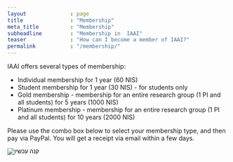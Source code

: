 ```yaml
---
layout              : page
title               : "Membership"
meta_title          : "Membership"
subheadline         : "Membership in  IAAI"
teaser              : "How can I become a member of IAAI?"
permalink           : "/membership/"
---
```


IAAI offers several types of membership:

* Individual membership for 1 year (60 NIS)
* Student membership for 1 year (30 NIS) - for students only
* Gold membership - membership for an entire research group (1 PI and all students) for 5 years (1000 NIS)
* Platinum membership - membership for an entire research group (1 PI and all students) for 10 years (2000 NIS)

 

Please use the combo box below to select your membership type, and then pay via PayPal.
You will get a receipt via email within a few days.


<form action="https://www.paypal.com/cgi-bin/webscr" method="post" target="_top">
<input type="hidden" name="cmd" value="_s-xclick" />
<input type="hidden" name="hosted_button_id" value="ZS7ZVEGY2KQP8" />
<input type="hidden" name="currency_code" value="ILS" />
<input type="image" src="https://www.paypalobjects.com/he_IL/IL/i/btn/btn_paynowCC_LG.gif" border="0" name="submit" title="PayPal היא הדרך הקלה והבטוחה יותר לשלם באינטרנט!" alt="קנה עכשיו" />
</form>

